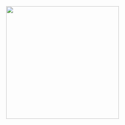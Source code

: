 <div align="center">
  <img height="300" src="https://media.tenor.com/Vk99BwgU9BIAAAAC/tokyo-ghoul.gif"  />
</div>
